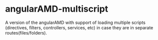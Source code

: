 # angularAMD-multiscript
A version of the angularAMD with support of loading multiple scripts (directives, filters, controllers, services, etc) in case they are in separate routes(files/folders).
